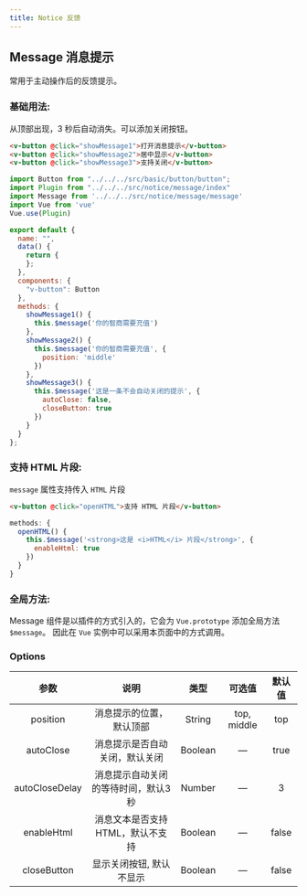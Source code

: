 ```yaml
---
title: Notice 反馈
---
```


## Message 消息提示

常用于主动操作后的反馈提示。

### 基础用法:

从顶部出现，3 秒后自动消失。可以添加关闭按钮。

<ClientOnly>
  <message-demo1></message-demo1>
</ClientOnly>

```HTML
<v-button @click="showMessage1">打开消息提示</v-button>
<v-button @click="showMessage2">居中显示</v-button>
<v-button @click="showMessage3">支持关闭</v-button>
```
```js
import Button from "../../../src/basic/button/button";
import Plugin from "../../../src/notice/message/index"
import Message from '../../../src/notice/message/message'
import Vue from 'vue'
Vue.use(Plugin)

export default {
  name: "",
  data() {
    return {
    };
  },
  components: {
    "v-button": Button
  },
  methods: {
    showMessage1() {
      this.$message('你的智商需要充值')
    },
    showMessage2() {
      this.$message('你的智商需要充值', {
        position: 'middle'
      })
    },
    showMessage3() {
      this.$message('这是一条不会自动关闭的提示', {
        autoClose: false,
        closeButton: true
      })
    }
  }
};
```

### 支持 HTML 片段:

`message` 属性支持传入 `HTML` 片段

<ClientOnly>
  <message-demo2></message-demo2>
</ClientOnly>

```HTML
<v-button @click="openHTML">支持 HTML 片段</v-button>
```
```js
methods: {
  openHTML() {
    this.$message('<strong>这是 <i>HTML</i> 片段</strong>', {
      enableHtml: true
    })
  }
}
```

### 全局方法:

Message 组件是以插件的方式引入的，它会为 `Vue.prototype` 添加全局方法 `$message`。 因此在 `Vue` 实例中可以采用本页面中的方式调用。

### Options
参数 | 说明 | 类型 | 可选值 | 默认值
:-:| :-: | :-: | :-: | :-: 
position | 消息提示的位置，默认顶部 | String | top, middle | top
autoClose | 消息提示是否自动关闭，默认关闭 | Boolean | — | true
autoCloseDelay | 消息提示自动关闭的等待时间，默认3秒 | Number | — | 3
enableHtml | 消息文本是否支持HTML，默认不支持 | Boolean | — | false
closeButton | 显示关闭按钮, 默认不显示 | Boolean | — | false